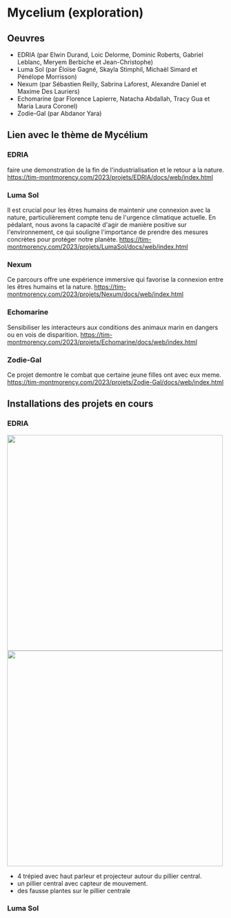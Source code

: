 # Mycelium (exploration)
## Oeuvres
- EDRIA (par Elwin Durand, Loic Delorme, Dominic Roberts, Gabriel Leblanc, Meryem Berbiche et Jean-Christophe)
- Luma Sol (par Éloïse Gagné, Skayla Stimphil, Michaël Simard et Pénélope Morrisson)
- Nexum (par Sébastien Reilly, Sabrina Laforest, Alexandre Daniel et Maxime Des Lauriers)
- Echomarine (par Florence Lapierre, Natacha Abdallah, Tracy Gua et Maria Laura Coronel)
- Zodie-Gal (par Abdanor Yara)

## Lien avec le thème de Mycélium
### EDRIA
faire une demonstration de la fin de l'industrialisation et le retour a la nature.  https://tim-montmorency.com/2023/projets/EDRIA/docs/web/index.html

### Luma Sol
Il est crucial pour les êtres humains de maintenir une connexion avec la nature, particulièrement compte tenu de l'urgence climatique actuelle. En pédalant, nous avons la capacité d'agir de manière positive sur l'environnement, ce qui souligne l'importance de prendre des mesures concrètes pour protéger notre planète.  https://tim-montmorency.com/2023/projets/LumaSol/docs/web/index.html

### Nexum
Ce parcours offre une expérience immersive qui favorise la connexion entre les êtres humains et la nature.  https://tim-montmorency.com/2023/projets/Nexum/docs/web/index.html

### Echomarine
Sensibiliser les interacteurs aux conditions des animaux marin en dangers ou en vois de disparition. https://tim-montmorency.com/2023/projets/Echomarine/docs/web/index.html

### Zodie-Gal
Ce projet demontre le combat que certaine jeune filles ont avec eux meme. https://tim-montmorency.com/2023/projets/Zodie-Gal/docs/web/index.html

## Installations des projets en cours
### EDRIA

<img width="500px" src="./media/exloration/photo_exploration/Edria_pillier_exterieur.jpg">
<img width="500px" src="./media/exloration/photo_exploration/Edria_pillier_millieux_1.jpg">

- 4 trépied avec haut parleur et projecteur autour du pillier central.
- un pillier central avec capteur de mouvement.
- des fausse plantes sur le pillier centrale

### Luma Sol
